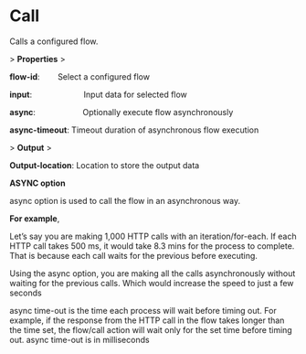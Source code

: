 # Call

Calls a configured flow.

&gt; **Properties**
&gt; 

**flow-id**:                    Select a configured flow

**input**:                       Input data for selected flow

**async**:                     Optionally execute flow asynchronously

**async-timeout**: Timeout duration of asynchronous flow execution

&gt; **Output**
&gt; 

**Output-location**: Location to store the output data

**ASYNC option**

async option is used to call the flow in an asynchronous way.

**For example**,

Let’s say you are making 1,000 HTTP calls with an iteration/for-each. If each HTTP call takes 500 ms, it would take 8.3 mins for the process to complete. That is because each call waits for the previous before executing.

Using the async option, you are making all the calls asynchronously without waiting for the previous calls. Which would increase the speed to just a few seconds

async time-out is the time each process will wait before timing out. For example, if the response from the HTTP call in the flow takes longer than the time set, the flow/call action will wait only for the set time before timing out. async time-out is in milliseconds